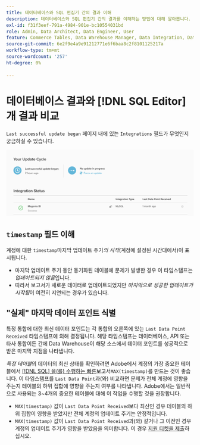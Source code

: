 ```yaml
---
title: 데이터베이스와 SQL 편집기 간의 결과 이해
description: 데이터베이스와 SQL 편집기 간의 결과를 이해하는 방법에 대해 알아봅니다.
exl-id: f31f3eef-791a-4984-901e-bc10554031bd
role: Admin, Data Architect, Data Engineer, User
feature: Commerce Tables, Data Warehouse Manager, Data Integration, Data Import/Export
source-git-commit: 6e2f9e4a9e91212771e6f6baa8c2f8101125217a
workflow-type: tm+mt
source-wordcount: '257'
ht-degree: 0%

---
```


# 데이터베이스 결과와 [!DNL SQL Editor]개 결과 비교

`Last successful update began` 페이지 내에 있는 `Integrations` 필드가 무엇인지 궁금하실 수 있습니다.

![Last_successful_update.png](../../../assets/Last_successful_update.png)

## `timestamp` 필드 이해

계정에 대한 `timestamp`마지막 업데이트 주기&#x200B;_의 시작_(계정에 설정된 시간대에서)이 표시됩니다.

- 마지막 업데이트 주기 동안 동기화된 테이블에 문제가 발생한 경우 이 타임스탬프는 *업데이트되지 않음*&#x200B;입니다.
- 따라서 보고서가 새로운 데이터로 업데이트되었지만 *마지막으로 성공한 업데이트가 시작됨*&#x200B;이 여전히 지연되는 경우가 있습니다.

## &quot;실제&quot; 마지막 데이터 포인트 식별

특정 통합에 대한 최신 데이터 포인트는 각 통합의 오른쪽에 있는 `Last Data Point Received` 타임스탬프에 의해 결정됩니다. 해당 타임스탬프는 데이터베이스, API 또는 타사 통합이든 간에 Data Warehouse이 해당 소스에서 데이터 포인트를 성공적으로 받은 마지막 지점을 나타냅니다.

*특정 테이블*&#x200B;의 데이터의 최신 상태를 확인하려면 Adobe에서 계정의 가장 중요한 테이블에서 [[!DNL SQL] 을(를) 수행하는 빠른 &#x200B;](../../dev-reports/sql-rpt-bldr.md)보고서`MAX(timestamp)`를 만드는 것이 좋습니다. 이 타임스탬프를 `Last Data Point`과(와) 비교하면 문제가 전체 계정에 영향을 주는지 테이블의 하위 집합에 영향을 주는지 여부를 나타냅니다. Adobe에서는 일반적으로 사용되는 3~4개의 중요한 테이블에 대해 이 작업을 수행할 것을 권장합니다.

- `MAX(timestamp)` 값이 `Last Data Point Received`보다 최신인 경우 테이블의 하위 집합이 영향을 받았지만 전체 계정의 업데이트 주기는 안정적입니다.
- `MAX(timestamp)` 값이 `Last Data Point Received`과(와) 같거나 그 이전인 경우 계정의 업데이트 주기가 영향을 받았음을 의미합니다. 이 경우 [지원 티켓을 제출](https://experienceleague.adobe.com/docs/commerce-knowledge-base/kb/troubleshooting/miscellaneous/mbi-service-policies.html?lang=ko)하십시오.
